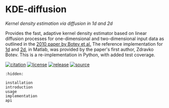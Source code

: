 ﻿# KDE-diffusion
*Kernel density estimation via diffusion in 1d and 2d*

Provides the fast, adaptive kernel density estimator based on linear
diffusion processes for one-dimensional and two-dimensional input data
as outlined in the [2010 paper by Botev et al.][paper] The reference
implementation for [1d] and [2d], in Matlab, was provided by the paper's
first author, Zdravko Botev. This is a re-implementation in Python,
with added test coverage.

[paper]: https://dx.doi.org/10.1214/10-AOS799
[1d]:    https://mathworks.com/matlabcentral/fileexchange/14034
[2d]:    https://mathworks.com/matlabcentral/fileexchange/17204

[![citation](
    https://zenodo.org/badge/263433787.svg)](
    https://zenodo.org/badge/latestdoi/263433787)
[![license](
    https://img.shields.io/badge/License-MIT-green.svg)](
    https://github.com/john-hen/KDE-diffusion/blob/main/license.txt)
[![release](
    https://img.shields.io/pypi/v/kde-diffusion.svg?label=PyPI)](
    https://pypi.python.org/pypi/kde-diffusion)
[![source](
    https://img.shields.io/github/stars/john-hen/KDE-diffusion?label=GitHub&style=social)](
    https://github.com/john-hen/KDE-diffusion)

```{toctree}
:hidden:

installation
introduction
usage
implementation
api
```
